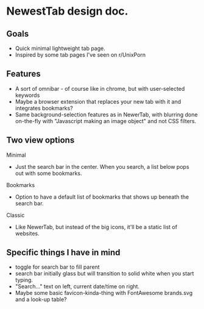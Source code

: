 # NewestTab design doc.

## Goals
* Quick minimal lightweight tab page.
* Inspired by some tab pages I've seen on r/UnixPorn

## Features
* A sort of omnibar - of course like in chrome, but with user-selected keywords
* Maybe a browser extension that replaces your new tab with it and integrates bookmarks?
* Same background-selection features as in NewerTab, with blurring done on-the-fly with "Javascript making an image object" and not CSS filters.

## Two view options
Minimal
* Just the search bar in the center. When you search, a list below pops out with some bookmarks.

Bookmarks
* Option to have a default list of bookmarks that shows up beneath the search bar.

Classic
* Like NewerTab, but instead of the big icons, it'll be a static list of websites.

## Specific things I have in mind
* toggle for search bar to fill parent
* search bar initially glass but will transition to solid white when you start typing.
* "Search..." text on left, current date/time on right.
* Maybe some basic favicon-kinda-thing with FontAwesome brands.svg and a look-up table?
